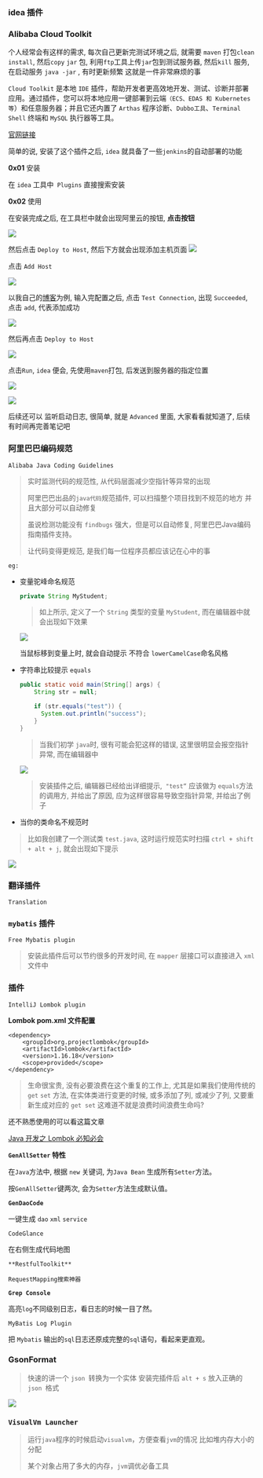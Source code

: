 
### idea 插件

### **Alibaba Cloud Toolkit**

个人经常会有这样的需求, 每次自己更新完测试环境之后, 就需要 `maven` 打包`clean install`, 然后`copy` `jar` 包, 利用`ftp`工具上传`jar`包到测试服务器, 然后`kill` 服务, 在启动服务 `java -jar` , 有时更新频繁 这就是一件非常麻烦的事

`Cloud Toolkit` 是本地 `IDE` 插件，帮助开发者更高效地开发、测试、诊断并部署应用。通过插件，您可以将本地应用一键部署到云端`（ECS、EDAS 和 Kubernetes 等`）和任意服务器；并且它还内置了 `Arthas` 程序诊断、`Dubbo工具`、`Terminal Shell` 终端和 `MySQL` 执行器等工具。

[官网链接](https://www.aliyun.com/product/cloudtoolkit)

简单的说, 安装了这个插件之后, `idea` 就具备了一些`jenkins`的自动部署的功能

**0x01** 安装

在 `idea` 工具中` Plugins` 直接搜索安装

**0x02** 使用


在安装完成之后, 在工具栏中就会出现阿里云的按钮, **点击按钮**

![](http://193.112.98.8/atomImg/plugins/20190831235312.png?img)

然后点击 `Deploy to Host`, 然后下方就会出现添加主机页面
![](http://193.112.98.8/atomImg/plugins/20190831235513.png?img)


点击 `Add Host`

![](http://193.112.98.8/atomImg/plugins/20190831235536.png?img)

以我自己的[博客](www.atomblogs.com)为例, 输入完配置之后, 点击 `Test Connection`, 出现 `Succeeded`, 点击 `add`, 代表添加成功

![](http://193.112.98.8/atomImg/plugins/20190831235554.png?img)

然后再点击 `Deploy to Host`

![](http://193.112.98.8/atomImg/plugins/20190831235602.png?img)

点击`Run`, `idea` 便会, 先使用`maven`打包, 后发送到服务器的指定位置

![](http://193.112.98.8/atomImg/plugins/20190831235612.png?img)

![](http://193.112.98.8/atomImg/plugins/20190831235621.png?img)

后续还可以 监听启动日志, 很简单, 就是 `Advanced` 里面, 大家看看就知道了, 
后续有时间再完善笔记吧

### **阿里巴巴编码规范**

```
Alibaba Java Coding Guidelines 
```

> 实时监测代码的规范性, 从代码层面减少空指针等异常的出现
>
> 阿里巴巴出品的`java代码`规范插件, 可以扫描整个项目找到不规范的地方 并且大部分可以自动修复
>
> 虽说检测功能没有 `findbugs` 强大，但是可以自动修复, 阿里巴巴Java编码指南插件支持。
>
> 让代码变得更规范, 是我们每一位程序员都应该记在心中的事



`eg:`

- 变量驼峰命名规范

  ```java
  private String MyStudent;
  ```

  > 如上所示, 定义了一个 `String`  类型的变量 `MyStudent`, 而在编辑器中就会出现如下效果

  ![](http://193.112.98.8/atomImg/plugins/alibaba_lowerCameCase.png)

  当鼠标移到变量上时, 就会自动提示 不符合 `lowerCamelCase`命名风格

- 字符串比较提示 `equals`

  ```java
  public static void main(String[] args) {
      String str = null;
  
      if (str.equals("test")) {
      	System.out.println("success");
      }
  }
  ```

  > 当我们初学 `java`时, 很有可能会犯这样的错误, 这里很明显会报空指针异常, 而在编辑器中

  ![](http://193.112.98.8/atomImg/plugins/alibaba_equals.png)

  > 安装插件之后, 编辑器已经给出详细提示,` "test“` 应该做为 `equals`方法的调用方, 并给出了原因, 应为这样很容易导致空指针异常, 并给出了例子

- 当你的类命名不规范时

> 比如我创建了一个测试类 `test.java`, 这时运行规范实时扫描 `ctrl + shift + alt + j`, 就会出现如下提示

![](http://images.atomblogs.com/20190917091406.png)



### **翻译插件**

```
Translation
```



### **`mybatis` 插件**

```
Free Mybatis plugin
```

> 安装此插件后可以节约很多的开发时间,  在 `mapper` 层接口可以直接进入 `xml`文件中

### 插件

```
IntelliJ Lombok plugin
```

**Lombok pom.xml 文件配置**

```
<dependency>
    <groupId>org.projectlombok</groupId>
    <artifactId>lombok</artifactId>
    <version>1.16.18</version>
    <scope>provided</scope>
</dependency>
```

> 生命很宝贵, 没有必要浪费在这个重复的工作上, 尤其是如果我们使用传统的 `get` `set` 方法, 在实体类进行变更的时候, 或多添加了列, 或减少了列, 又要重新生成对应的 `get set`	 这难道不就是浪费时间浪费生命吗?



还不熟悉使用的可以看这篇文章

[Java 开发之 Lombok 必知必会](https://juejin.im/post/5cf3edf7e51d454f71439c79)



**`GenAllSetter` 特性**

在`Java`方法中, 根据 `new` 关键词, 为`Java Bean` 生成所有`Setter`方法。

按`GenAllSetter`键两次, 会为`Setter`方法生成默认值。



**`GenDaoCode`**

一键生成 `dao` `xml` `service`



`CodeGlance`

在右侧生成代码地图



`**RestfulToolkit**`

`RequestMapping搜索神器`



**`Grep Console`**

高亮`log`不同级别日志，看日志的时候一目了然。



`MyBatis Log Plugin`

把 `Mybatis` 输出的`sql`日志还原成完整的`sql`语句，看起来更直观。



### GsonFormat 

>快速的讲一个 `json `转换为一个实体  安装完插件后 `alt + s` 放入正确的 `json `格式

![](http://193.112.98.8/atomImg/plugins/gson_use.gif)

### `VisualVm Launcher`

> 运行`java`程序的时候启动`visualvm`，方便查看`jvm`的情况 比如堆内存大小的分配
>
> 某个对象占用了多大的内存，`jvm`调优必备工具


